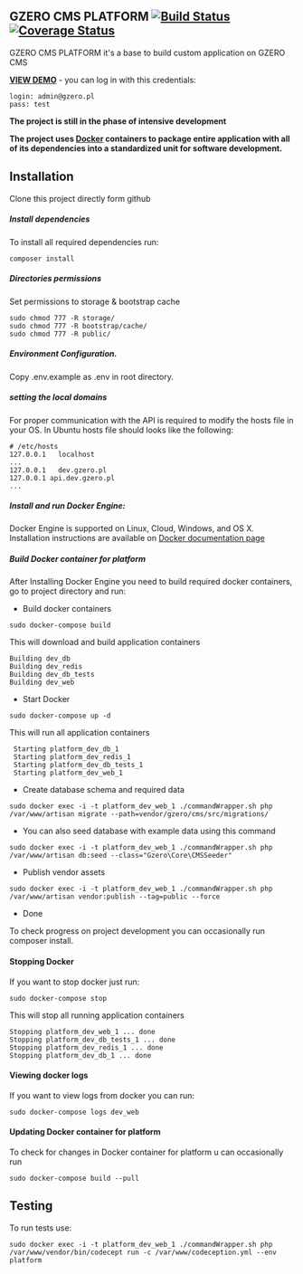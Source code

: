 ## GZERO CMS PLATFORM [![Build Status](https://travis-ci.org/GrupaZero/platform.png?branch=master)](https://travis-ci.org/GrupaZero/platform) [![Coverage Status](https://coveralls.io/repos/GrupaZero/platform/badge.svg?branch=master&service=github)](https://coveralls.io/github/GrupaZero/platform?branch=master)

GZERO CMS PLATFORM it's a base to build custom application on GZERO CMS

**[VIEW DEMO](http://staging.gzero.pl/en)** - you can log in with this credentials:

```
login: admin@gzero.pl
pass: test
```

**The project is still in the phase of intensive development**

**The project uses [Docker](https://www.docker.com/what-docker) containers to package entire application with all of its dependencies into a standardized unit for 
software development.**

## Installation

Clone this project directly form github

##### Install dependencies
To install all required dependencies run:
```
composer install
```

##### Directories permissions
Set permissions to storage & bootstrap cache
```
sudo chmod 777 -R storage/
sudo chmod 777 -R bootstrap/cache/
sudo chmod 777 -R public/
```

##### Environment Configuration.
 Copy .env.example as .env in root directory.
 
##### setting the local domains
For proper communication with the API is required to modify the hosts file in your OS.
In Ubuntu hosts file should looks like the following:
```
# /etc/hosts
127.0.0.1	localhost
...
127.0.0.1	dev.gzero.pl
127.0.0.1 api.dev.gzero.pl
...
```
 
##### Install and run Docker Engine:

Docker Engine is supported on Linux, Cloud, Windows, and OS X. Installation instructions are available on [Docker documentation
 page](https://docs.docker.com/engine/installation/) 

##### Build Docker container for platform
After Installing Docker Engine you need to build required docker containers, go to project directory and run:

 - Build docker containers

 
 ```
 sudo docker-compose build
 ```
 
 This will download and build application containers
 
 ```
 Building dev_db
 Building dev_redis
 Building dev_db_tests
 Building dev_web
 ```
  
 - Start Docker
 
  ```
  sudo docker-compose up -d
  ```
  
  This will run all application containers
 
 ```
  Starting platform_dev_db_1
  Starting platform_dev_redis_1
  Starting platform_dev_db_tests_1
  Starting platform_dev_web_1
 ```
 
 - Create database schema and required data
 
```
sudo docker exec -i -t platform_dev_web_1 ./commandWrapper.sh php /var/www/artisan migrate --path=vendor/gzero/cms/src/migrations/
```

 - You can also seed database with example data using this command
 
```
sudo docker exec -i -t platform_dev_web_1 ./commandWrapper.sh php /var/www/artisan db:seed --class="Gzero\Core\CMSSeeder"
```

 - Publish vendor assets
 
```
sudo docker exec -i -t platform_dev_web_1 ./commandWrapper.sh php /var/www/artisan vendor:publish --tag=public --force
```

 - Done
 
 To check progress on project development you can occasionally run composer install.

#### Stopping Docker
 If you want to stop docker just run:
 
  ```
  sudo docker-compose stop
  ```
  
  This will stop all running application containers
 
 ```
 Stopping platform_dev_web_1 ... done
 Stopping platform_dev_db_tests_1 ... done
 Stopping platform_dev_redis_1 ... done
 Stopping platform_dev_db_1 ... done
 ```
 
#### Viewing docker logs
  If you want to view logs from docker you can run:
   ```
   sudo docker-compose logs dev_web
   ```
   
#### Updating Docker container for platform
   To check for changes in Docker container for platform u can occasionally run  
   ```
  sudo docker-compose build --pull
   ```
  
## Testing

To run tests use:

```
sudo docker exec -i -t platform_dev_web_1 ./commandWrapper.sh php /var/www/vendor/bin/codecept run -c /var/www/codeception.yml --env platform
```
